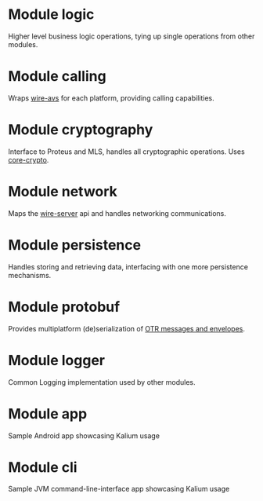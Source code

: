 # Module logic
Higher level business logic operations, tying up single operations from other modules.

# Module calling
Wraps [wire-avs](https://github.com/wireapp/wire-avs) for each platform, providing calling capabilities.

# Module cryptography
Interface to Proteus and MLS, handles all cryptographic operations. Uses [core-crypto](https://github.com/wireapp/core-crypto/).

# Module network
Maps the [wire-server](https://github.com/wireapp/wire-server) api and handles networking communications.

# Module persistence
Handles storing and retrieving data, interfacing with one more persistence mechanisms.

# Module protobuf
Provides multiplatform (de)serialization of [OTR messages and envelopes](https://github.com/wireapp/generic-message-proto).

# Module logger
Common Logging implementation used by other modules.

# Module app
Sample Android app showcasing Kalium usage

# Module cli
Sample JVM command-line-interface app showcasing Kalium usage
